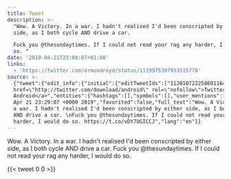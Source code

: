 ```yaml
---
title: Tweet
description: >-
  "Wow. A Victory. In a war. I hadn't realised I'd been conscripted by either
  side, as I both cycle AND drive a car. 

  Fuck you @thesundaytimes. If I could not read your rag any harder, I would do
  so. "
date: '2019-04-21T23:04:07+01:00'
links:
  - 'https://twitter.com/ormondroyd/status/1119975307933515778'
source: >-
  {"tweet":{"edit_info":{"initial":{"editTweetIds":["1120107222586011649"],"editableUntil":"2019-04-22T00:29:07.107Z","editsRemaining":"5","isEditEligible":true}},"retweeted":false,"source":"<a
  href=\"http://twitter.com/download/android\" rel=\"nofollow\">Twitter for
  Android</a>","entities":{"hashtags":[],"symbols":[],"user_mentions":[],"urls":[{"url":"https://t.co/vDY7UGICCJ","expanded_url":"https://twitter.com/ormondroyd/status/1119975307933515778","display_url":"twitter.com/ormondroyd/sta…","indices":["197","220"]}]},"display_text_range":["0","220"],"favorite_count":"0","id_str":"1120107222586011649","truncated":false,"retweet_count":"0","id":"1120107222586011649","possibly_sensitive":false,"created_at":"Sun
  Apr 21 23:29:07 +0000 2019","favorited":false,"full_text":"Wow. A Victory. In
  a war. I hadn't realised I'd been conscripted by either side, as I both cycle
  AND drive a car. \nFuck you @thesundaytimes. If I could not read your rag any
  harder, I would do so. https://t.co/vDY7UGICCJ","lang":"en"}}
---
```

Wow. A Victory. In a war. I hadn't realised I'd been conscripted by either side, as I both cycle AND drive a car. 
Fuck you @thesundaytimes. If I could not read your rag any harder, I would do so. 
    
{{< tweet 0 0 >}}
    
